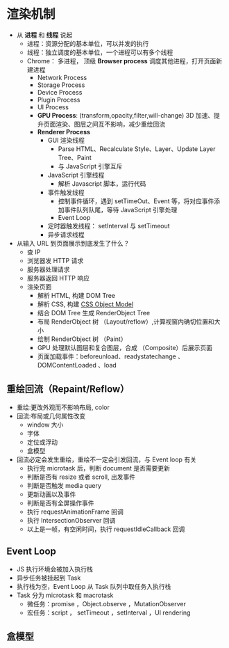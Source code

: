 # 渲染机制

- 从 **进程** 和 **线程** 说起
  - 进程：资源分配的基本单位，可以并发的执行
  - 线程：独立调度的基本单位，一个进程可以有多个线程
  - Chrome： 多进程， 顶级 **Browser process** 调度其他进程，打开页面新建进程
    - Network Process
    - Storage Process
    - Device Process
    - Plugin Process
    - UI Process
    - **GPU Process**: (transform,opacity,filter,will-change) 3D 加速、提升页面渲染、图层之间互不影响，减少重绘回流
    - **Renderer Process**
      - GUI 渲染线程
        - Parse HTML、Recalculate Style、Layer、Update Layer Tree、Paint
        - 与 JavaScript 引擎互斥
      - JavaScript 引擎线程
        - 解析 Javascript 脚本，运行代码
      - 事件触发线程
        - 控制事件循环，遇到 setTimeOut、Event 等，将对应事件添加事件队列队尾，等待 JavaScript 引擎处理
        - Event Loop
      - 定时器触发线程： setInterval 与 setTimeout
      - 异步请求线程
- 从输入 URL 到页面展示到底发生了什么？
  - 查 IP
  - 浏览器发 HTTP 请求
  - 服务器处理请求
  - 服务器返回 HTTP 响应
  - 渲染页面
    - 解析 HTML, 构建 DOM Tree
    - 解析 CSS, 构建 [CSS Object Model](https://developer.mozilla.org/en-US/docs/Web/API/CSS_Object_Model)
    - 结合 DOM Tree 生成 RenderObject Tree
    - 布局 RenderObject 树 （Layout/reflow）,计算视窗内确切位置和大小
    - 绘制 RenderObject 树 （Paint）
    - GPU 处理默认图层和复合图层，合成 （Composite）后展示页面
    - 页面加载事件：beforeunload、readystatechange 、DOMContentLoaded 、load

## 重绘回流（Repaint/Reflow）

- 重绘:更改外观而不影响布局, color
- 回流:布局或几何属性改变
  - window 大小
  - 字体
  - 定位或浮动
  - 盒模型
- 回流必定会发生重绘，重绘不一定会引发回流，与  Event loop 有关
  - 执行完 microtask 后，判断 document 是否需要更新
  - 判断是否有 resize 或者 scroll, 出发事件
  - 判断是否触发 media query
  - 更新动画以及事件
  - 判断是否有全屏操作事件
  - 执行 requestAnimationFrame 回调
  - 执行 IntersectionObserver 回调
  - 以上是一帧，有空闲时间，执行 requestIdleCallback 回调

## Event Loop

- JS 执行环境会被加入执行栈
- 异步任务被挂起到 Task
- 执行栈为空，Event Loop 从 Task 队列中取任务入执行栈
- Task 分为 microtask 和 macrotask
  - 微任务：promise ，Object.observe ，MutationObserver
  - 宏任务：script ， setTimeout ，setInterval ，UI rendering

## 盒模型